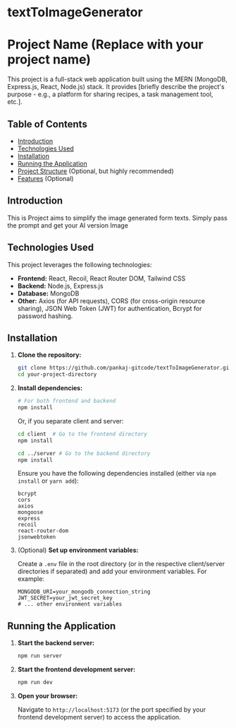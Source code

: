 # textToImageGenerator


# Project Name (Replace with your project name)

This project is a full-stack web application built using the MERN (MongoDB, Express.js, React, Node.js) stack.  It provides [briefly describe the project's purpose - e.g., a platform for sharing recipes, a task management tool, etc.].

## Table of Contents

- [Introduction](#introduction)
- [Technologies Used](#technologies-used)
- [Installation](#installation)
- [Running the Application](#running-the-application)
- [Project Structure](#project-structure) (Optional, but highly recommended)
- [Features](#features) (Optional)



## Introduction

This is Project aims to simplify the image generated form texts. Simply pass the prompt and get your AI version Image

## Technologies Used

This project leverages the following technologies:

*   **Frontend:** React, Recoil, React Router DOM, Tailwind CSS
*   **Backend:** Node.js, Express.js
*   **Database:** MongoDB
*   **Other:**  Axios (for API requests), CORS (for cross-origin resource sharing), JSON Web Token (JWT) for authentication, Bcrypt for password hashing.

## Installation

1.  **Clone the repository:**

    ```bash
    git clone https://github.com/pankaj-gitcode/textToImageGenerator.git  
    cd your-project-directory
    ```

2.  **Install dependencies:**

    ```bash
    # For both frontend and backend
    npm install
    ```

    Or, if you separate client and server:

    ```bash
    cd client  # Go to the frontend directory
    npm install

    cd ../server # Go to the backend directory
    npm install
    ```

    Ensure you have the following dependencies installed (either via `npm install` or `yarn add`):

    ```
    bcrypt
    cors
    axios
    mongoose
    express
    recoil
    react-router-dom
    jsonwebtoken
    ```

3. (Optional) **Set up environment variables:**

    Create a `.env` file in the root directory (or in the respective client/server directories if separated) and add your environment variables.  For example:

    ```
    MONGODB_URI=your_mongodb_connection_string
    JWT_SECRET=your_jwt_secret_key
    # ... other environment variables
    ```

## Running the Application

1.  **Start the backend server:**

    ```bash
    npm run server
    ```

2.  **Start the frontend development server:**

    ```bash
    npm run dev
    ```

3.  **Open your browser:**

    Navigate to `http://localhost:5173` (or the port specified by your frontend development server) to access the application.


